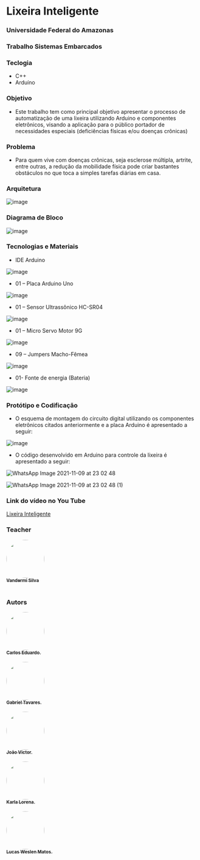 # Lixeira Inteligente

### Universidade Federal do Amazonas
### Trabalho Sistemas Embarcados

### Teclogia
- C++
- Arduíno

### Objetivo
- Este trabalho tem como principal objetivo apresentar o processo de automatização de uma lixeira utilizando Arduino e componentes eletrônicos, visando a aplicação para o público portador de necessidades especiais (deficiências físicas e/ou doenças crônicas)

### Problema
- Para quem vive com doenças crônicas, seja esclerose múltipla, artrite, entre outras, a redução da mobilidade física pode criar bastantes obstáculos no que toca a simples tarefas diárias em casa.

### Arquitetura
![image](https://user-images.githubusercontent.com/82974806/141039520-e0f5271f-2092-437b-8df8-19453acba34b.png)

### Diagrama de Bloco
![image](https://user-images.githubusercontent.com/82974806/141039702-3ebcd406-46ea-49ad-93c6-d729c195acc0.png)

### Tecnologias e Materiais
- IDE Arduino


![image](https://user-images.githubusercontent.com/82974806/141039939-4f1a9d38-75cc-4be0-8eae-3fb10ffc720c.png)

- 01 – Placa Arduino Uno


![image](https://user-images.githubusercontent.com/82974806/141040099-04aab283-962d-4e4b-a88b-120dc3a3865e.png)

- 01 – Sensor Ultrassônico HC-SR04


![image](https://user-images.githubusercontent.com/82974806/141040178-7bb9ba6a-d67b-4358-a51a-e028f916207f.png)

- 01 – Micro Servo Motor 9G

![image](https://user-images.githubusercontent.com/82974806/141040331-68501313-6ec4-4919-a56b-ae9d8e0dbb01.png)

- 09 – Jumpers Macho-Fêmea

![image](https://user-images.githubusercontent.com/82974806/141041148-74a57a07-1533-4466-bebe-fb50243a2da8.png)

- 01- Fonte de energia (Bateria)

![image](https://user-images.githubusercontent.com/82974806/141041245-21a7f5c8-ff83-47b5-9cc1-23755b3859ca.png)

### Protótipo e Codificação
- O esquema de montagem do circuito digital utilizando os componentes eletrônicos citados anteriormente e a placa Arduino é apresentado a seguir:

![image](https://user-images.githubusercontent.com/82974806/141041733-e90c0ef5-c3b5-4690-a23f-b8243e57da78.png)

- O código desenvolvido em Arduino para controle da lixeira é apresentado a seguir:

![WhatsApp Image 2021-11-09 at 23 02 48](https://user-images.githubusercontent.com/82974806/141042045-1b384fcc-a289-41c0-a90d-feeb07af0dc6.jpeg)

![WhatsApp Image 2021-11-09 at 23 02 48 (1)](https://user-images.githubusercontent.com/82974806/141042116-605e27eb-24df-40a4-8f41-b27775cd1f42.jpeg)

### Link do vídeo no You Tube
[Lixeira Inteligente](https://youtube.com/shorts/PzF1P6Fp_9I?feature=share)

### Teacher

<div>
  <a href="https://github.com/vandermi">
  <img style="border-radius: 50%;" src="https://github.com/vandermi.png" width="100px;" alt=""/>
  <br />
  <sub><b>Vandermi Silva</b></sub></a>
</div>

<br/>

### Autors
<div>
  <a href="https://github.com/CarlosBitzin">
  <img style="border-radius: 50%;" src="https://github.com/CarlosBitzin.png" width="100px;" alt=""/>
  <br />
  <sub><b>Carlos Eduardo.</b></sub></a>
</div>

<br/>

<div>
  <a href="https://github.com/gabrieltav">
  <img style="border-radius: 50%;" src="https://github.com/gabrieltav.png" width="100px;" alt=""/>
  <br />
  <sub><b>Gabriel Tavares.</b></sub></a>
</div>

<br/>

<div>
  <a href="https://github.com/joaomvictor">
  <img style="border-radius: 50%;" src="https://github.com/joaomvictor.png" width="100px;" alt=""/>
  <br />
  <sub><b>João Victor.</b></sub></a>
</div>

<br/>

<div>
  <a href="https://github.com/LorenaCosta">
  <img style="border-radius: 50%;" src="https://github.com/LorenaCosta.png" width="100px;" alt=""/>
  <br />
  <sub><b>Karla Lorena.</b></sub></a>
</div>

<br/>

<div>
  <a href="https://github.com/matoslopes23">
  <img style="border-radius: 50%;" src="https://github.com/matoslopes23.png" width="100px;" alt=""/>
  <br />
  <sub><b>Lucas Weslen Matos.</b></sub></a>
</div>

<br/>
